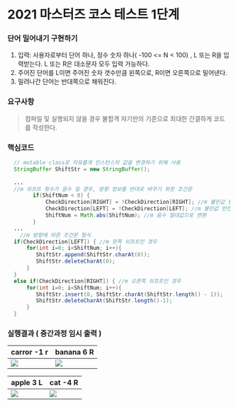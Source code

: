 # 2021 마스터즈 코스 테스트 1단계

### 단어 밀어내기 구현하기

1. 입력: 사용자로부터 단어 하나, 정수 숫자 하나( -100 <= N < 100) , L 또는 R을 입력받는다. L 또는 R은 대소문자 모두 입력 가능하다.
2. 주어진 단어를 L이면 주어진 숫자 갯수만큼 왼쪽으로, R이면 오른쪽으로 밀어낸다.
3. 밀려나간 단어는 반대쪽으로 채워진다.

### 요구사항
> 컴파일 및 실행되지 않을 경우 불합격
> 자기만의 기준으로 최대한 간결하게 코드를 작성한다.

### 핵심코드
```java
  // mutable class로 자유롭게 인스턴스의 값을 변경하기 위해 사용
  StringBuffer ShiftStr = new StringBuffer(); 
  
  ...
  //m 쉬프트 횟수가 음수 일 경우, 방향 정보를 반대로 바꾸기 위한 조건문
        if(ShiftNum < 0) {
            CheckDirection[RIGHT] = !CheckDirection[RIGHT]; //m 불린값 반전
            CheckDirection[LEFT] = !CheckDirection[LEFT]; //m 불린값 반전
            ShiftNum = Math.abs(ShiftNum); //m 음수 절대값으로 변환
        }
  ...
    //m 방향에 따른 조건문 형식
  if(CheckDirection[LEFT]) { //m 왼쪽 쉬프트인 경우
      for(int i=0; i<ShiftNum; i++){
         ShiftStr.append(ShiftStr.charAt(0));
         ShiftStr.deleteCharAt(0);
      }
  }
  else if(CheckDirection[RIGHT]) { //m 오른쪽 쉬프트인 경우
      for(int i=0; i<ShiftNum; i++){
         ShiftStr.insert(0, ShiftStr.charAt(ShiftStr.length() - 1));
         ShiftStr.deleteCharAt(ShiftStr.length()-1);
      }
  }
````

### 실행결과 ( 중간과정 임시 출력 )
|carror -1 r|banana 6 R|
|--|--|
|![](https://i.imgur.com/7YrsrQX.png)|![](https://i.imgur.com/PD8jCmk.png)|

|apple 3 L|cat -4 R|
|--|--|
|![](https://i.imgur.com/TkmkuEa.png)|![](https://i.imgur.com/uN2TK69.png)|

